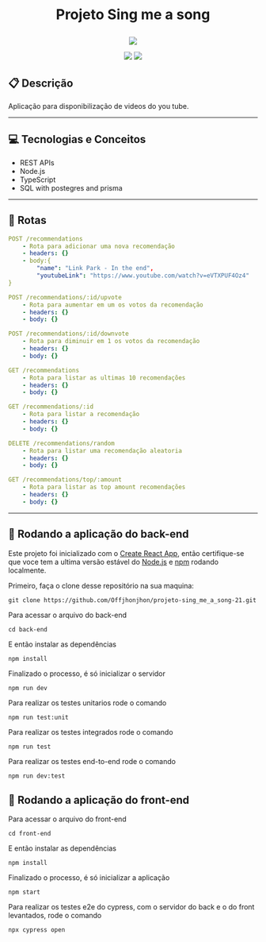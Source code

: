 # <p align = "center"> Projeto Sing me a song</p>

<p align="center">
   <img src="https://user-images.githubusercontent.com/72531277/178094665-f46c6a55-c821-42a0-bb9c-d5dd5f2d69fa.png"/>
</p>

<p align = "center">
   <img src="https://img.shields.io/badge/author-João Araujp-4dae71?style=flat-square" />
   <img src="https://img.shields.io/github/languages/count/SEU_NOME/NOME_DO_PROJETO?color=4dae71&style=flat-square" />
</p>


##  :clipboard: Descrição
Aplicação para disponibilização de videos do you tube.


***

## :computer:	 Tecnologias e Conceitos

- REST APIs
- Node.js
- TypeScript
- SQL with postegres and prisma

***

## :rocket: Rotas

```yml
POST /recommendations
    - Rota para adicionar uma nova recomendação
    - headers: {}
    - body:{
        "name": "Link Park - In the end",
        "youtubeLink": "https://www.youtube.com/watch?v=eVTXPUF4Oz4"
}
```
    
```yml 
POST /recommendations/:id/upvote
    - Rota para aumentar em um os votos da recomendação
    - headers: {}
    - body: {}
```
    
```yml 
POST /recommendations/:id/downvote
    - Rota para diminuir em 1 os votos da recomendação
    - headers: {}
    - body: {}
```

```yml
GET /recommendations
    - Rota para listar as ultimas 10 recomendações
    - headers: {}
    - body: {}
``` 

```yml
GET /recommendations/:id
    - Rota para listar a recomendação
    - headers: {}
    - body: {}
```
 
```yml
DELETE /recommendations/random
    - Rota para listar uma recomendação aleatoria
    - headers: {}
    - body: {}
```

```yml
GET /recommendations/top/:amount
    - Rota para listar as top amount recomendações
    - headers: {}
    - body: {}
```
***

## 🏁 Rodando a aplicação do back-end

Este projeto foi inicializado com o [Create React App](https://github.com/facebook/create-react-app), então certifique-se que voce tem a ultima versão estável do [Node.js](https://nodejs.org/en/download/) e [npm](https://www.npmjs.com/) rodando localmente.

Primeiro, faça o clone desse repositório na sua maquina:

```
git clone https://github.com/Offjhonjhon/projeto-sing_me_a_song-21.git
```

Para acessar o arquivo do back-end
```
cd back-end
```
E então instalar as dependências
```
npm install
```
Finalizado o processo, é só inicializar o servidor
```
npm run dev
```
Para realizar os testes unitarios rode o comando
```
npm run test:unit
```
Para realizar os testes integrados rode o comando
```
npm run test
```
Para realizar os testes end-to-end rode o comando
```
npm run dev:test
```

## 🏁 Rodando a aplicação do front-end

Para acessar o arquivo do front-end
```
cd front-end
```
E então instalar as dependências
```
npm install
```
Finalizado o processo, é só inicializar a aplicação
```
npm start
```
Para realizar os testes e2e do cypress, com o servidor do back e o do front levantados, rode o comando
```
npx cypress open
```

